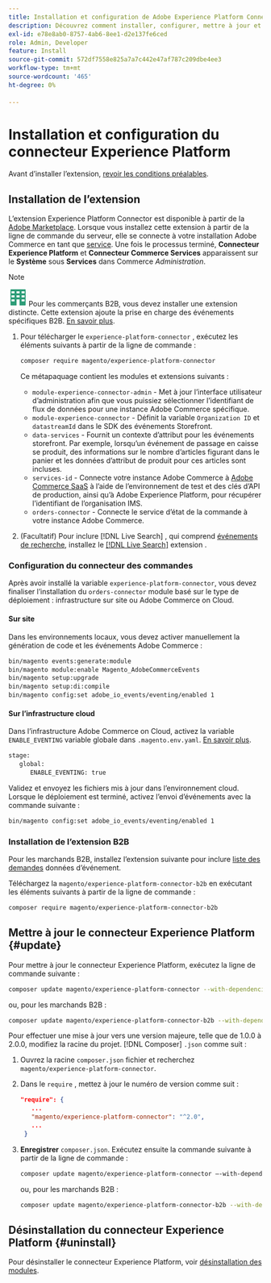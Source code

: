 ```yaml
---
title: Installation et configuration de Adobe Experience Platform Connector depuis Adobe Commerce
description: Découvrez comment installer, configurer, mettre à jour et désinstaller Adobe Experience Platform Connector à partir d’Adobe Commerce.
exl-id: e78e8ab0-8757-4ab6-8ee1-d2e137fe6ced
role: Admin, Developer
feature: Install
source-git-commit: 572df7558e825a7a7c442e47af787c209dbe4ee3
workflow-type: tm+mt
source-wordcount: '465'
ht-degree: 0%

---
```


# Installation et configuration du connecteur Experience Platform

Avant d’installer l’extension, [revoir les conditions préalables](overview.md#prereqs).

## Installation de l’extension

L’extension Experience Platform Connector est disponible à partir de la [Adobe Marketplace](https://commercemarketplace.adobe.com/magento-experience-platform-connector.html). Lorsque vous installez cette extension à partir de la ligne de commande du serveur, elle se connecte à votre installation Adobe Commerce en tant que [service](../landing/saas.md). Une fois le processus terminé, **Connecteur Experience Platform** et **Connecteur Commerce Services** apparaissent sur le **Système** sous **Services** dans Commerce _Administration_.

>[!NOTE]
>
>![B2B pour Adobe Commerce](../assets/b2b.svg) Pour les commerçants B2B, vous devez installer une extension distincte. Cette extension ajoute la prise en charge des événements spécifiques B2B. [En savoir plus](#install-the-b2b-extension).

1. Pour télécharger le `experience-platform-connector` , exécutez les éléments suivants à partir de la ligne de commande :

   ```bash
   composer require magento/experience-platform-connector
   ```

   Ce métapaquage contient les modules et extensions suivants :

   * `module-experience-connector-admin` - Met à jour l’interface utilisateur d’administration afin que vous puissiez sélectionner l’identifiant de flux de données pour une instance Adobe Commerce spécifique.
   * `module-experience-connector` - Définit la variable `Organization ID` et `datastreamId` dans le SDK des événements Storefront.
   * `data-services` - Fournit un contexte d’attribut pour les événements storefront. Par exemple, lorsqu’un événement de passage en caisse se produit, des informations sur le nombre d’articles figurant dans le panier et les données d’attribut de produit pour ces articles sont incluses.
   * `services-id` - Connecte votre instance Adobe Commerce à [Adobe Commerce SaaS](../landing/saas.md) à l’aide de l’environnement de test et des clés d’API de production, ainsi qu’à Adobe Experience Platform, pour récupérer l’identifiant de l’organisation IMS.
   * `orders-connector` - Connecte le service d’état de la commande à votre instance Adobe Commerce.

1. (Facultatif) Pour inclure [!DNL Live Search] , qui comprend [événements de recherche](events.md#search-events), installez le [[!DNL Live Search]](../live-search/install.md) extension .

### Configuration du connecteur des commandes

Après avoir installé la variable `experience-platform-connector`, vous devez finaliser l’installation du `orders-connector` module basé sur le type de déploiement : infrastructure sur site ou Adobe Commerce on Cloud.

#### Sur site

Dans les environnements locaux, vous devez activer manuellement la génération de code et les événements Adobe Commerce :

```bash
bin/magento events:generate:module
bin/magento module:enable Magento_AdobeCommerceEvents
bin/magento setup:upgrade
bin/magento setup:di:compile
bin/magento config:set adobe_io_events/eventing/enabled 1
```

#### Sur l’infrastructure cloud

Dans l’infrastructure Adobe Commerce on Cloud, activez la variable `ENABLE_EVENTING` variable globale dans `.magento.env.yaml`. [En savoir plus](https://experienceleague.adobe.com/docs/commerce-cloud-service/user-guide/configure/env/stage/variables-global.html#enable_eventing).

```bash
stage:
   global:
      ENABLE_EVENTING: true
```

Validez et envoyez les fichiers mis à jour dans l’environnement cloud. Lorsque le déploiement est terminé, activez l’envoi d’événements avec la commande suivante :

```bash
bin/magento config:set adobe_io_events/eventing/enabled 1
```

### Installation de l’extension B2B

Pour les marchands B2B, installez l’extension suivante pour inclure [liste des demandes](events.md#b2b-events) données d’événement.

Téléchargez la `magento/experience-platform-connector-b2b` en exécutant les éléments suivants à partir de la ligne de commande :

```bash
composer require magento/experience-platform-connector-b2b
```

## Mettre à jour le connecteur Experience Platform {#update}

Pour mettre à jour le connecteur Experience Platform, exécutez la ligne de commande suivante :

```bash
composer update magento/experience-platform-connector --with-dependencies
```

ou, pour les marchands B2B :

```bash
composer update magento/experience-platform-connector-b2b --with-dependencies
```

Pour effectuer une mise à jour vers une version majeure, telle que de 1.0.0 à 2.0.0, modifiez la racine du projet. [!DNL Composer] `.json` comme suit :

1. Ouvrez la racine `composer.json` fichier et recherchez `magento/experience-platform-connector`.

1. Dans le `require` , mettez à jour le numéro de version comme suit :

   ```json
   "require": {
      ...
      "magento/experience-platform-connector": "^2.0",
      ...
    }
   ```

1. **Enregistrer** `composer.json`. Exécutez ensuite la commande suivante à partir de la ligne de commande :

   ```bash
   composer update magento/experience-platform-connector –-with-dependencies
   ```

   ou, pour les marchands B2B :

   ```bash
   composer update magento/experience-platform-connector-b2b --with-dependencies
   ```

## Désinstallation du connecteur Experience Platform {#uninstall}

Pour désinstaller le connecteur Experience Platform, voir [désinstallation des modules](https://experienceleague.adobe.com/docs/commerce-operations/installation-guide/tutorials/uninstall-modules.html).
